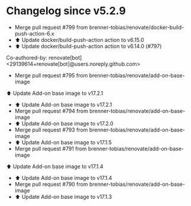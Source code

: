 # Changelog since v5.2.9
- Merge pull request #799 from brenner-tobias/renovate/docker-build-push-action-6.x 
- ⬆️ Update docker/build-push-action action to v6.15.0 
- ⬆️ Update docker/build-push-action action to v6.14.0 (#797)

Co-authored-by: renovate[bot] <29139614+renovate[bot]@users.noreply.github.com> 
- Merge pull request #795 from brenner-tobias/renovate/add-on-base-image

⬆️ Update Add-on base image to v17.2.1 
- ⬆️ Update Add-on base image to v17.2.1 
- Merge pull request #794 from brenner-tobias/renovate/add-on-base-image 
- ⬆️ Update Add-on base image to v17.2.0 
- Merge pull request #793 from brenner-tobias/renovate/add-on-base-image 
- ⬆️ Update Add-on base image to v17.1.5 
- Merge pull request #791 from brenner-tobias/renovate/add-on-base-image

⬆️ Update Add-on base image to v17.1.4 
- ⬆️ Update Add-on base image to v17.1.4 
- Merge pull request #790 from brenner-tobias/renovate/add-on-base-image 
- ⬆️ Update Add-on base image to v17.1.3 
